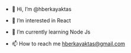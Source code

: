- 👋 Hi, I’m @hberkayaktas
- 👀 I’m interested in React
- 🌱 I’m currently learning Node Js

- 📫 How to reach me hberkayaktas@gmail.com

<!---
hberkayaktas/hberkayaktas is a ✨ special ✨ repository because its `README.md` (this file) appears on your GitHub profile.
You can click the Preview link to take a look at your changes.
--->
